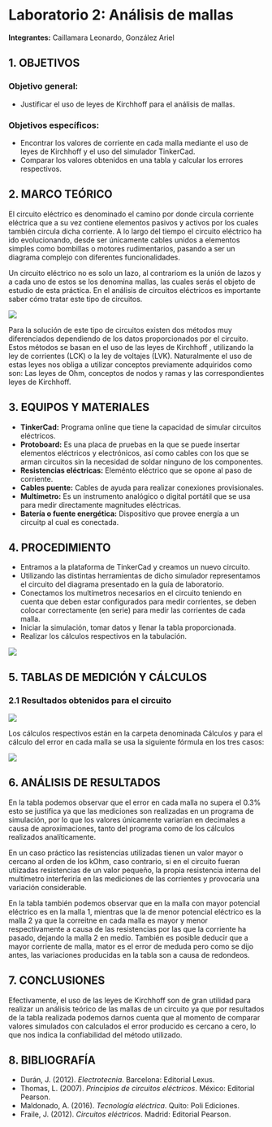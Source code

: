 # Laboratorio 2: Análisis de mallas
**Integrantes:** Caillamara Leonardo, González Ariel
## 1. OBJETIVOS

### Objetivo general:
* Justificar el uso de leyes de Kirchhoff para el análisis de mallas.

### Objetivos específicos:
* Encontrar los valores de corriente en cada malla mediante el uso de leyes de Kirchhoff y el uso del simulador TinkerCad.
* Comparar los valores obtenidos en una tabla y calcular los errores respectivos.

## 2. MARCO TEÓRICO

El circuito eléctrico es denominado el camino por donde circula corriente eléctrica que a su vez contiene elementos pasivos y activos por los cuales también circula dicha corriente. A lo largo del tiempo el circuito eléctrico ha ido evolucionando, desde ser únicamente cables unidos a elementos simples como bombillas o motores rudimentarios, pasando a ser un diagrama complejo con diferentes funcionalidades.

Un circuito eléctrico no es solo un lazo, al contrariom es la unión de lazos y a cada uno de estos se los denomina mallas, las cuales serás el objeto de estudio de esta práctica. En el análisis de circuitos eléctricos es importante saber cómo tratar este tipo de circuitos.

![](https://github.com/KevinCaillamara/Laboratorio_2/blob/main/Im%C3%A1genes/diagrama_circuito.png)

Para la solución de este tipo de circuitos existen dos métodos muy diferenciados  dependiendo de los datos proporcionados por el circuito. Estos métodos se basan en el uso de las leyes de Kirchhoff , utilizando la ley de corrientes (LCK) o la ley de voltajes (LVK). Naturalmente el uso de estas leyes nos obliga a utilizar conceptos previamente adquiridos como son: Las leyes de Ohm, conceptos de nodos y ramas y las correspondientes leyes de Kirchhoff.

## 3. EQUIPOS Y MATERIALES

* **TinkerCad:** Programa online que tiene la capacidad de simular circuitos eléctricos.
* **Protoboard:** Es una placa de pruebas en la que se puede insertar elementos eléctricos y electrónicos, así como cables con los que se arman circuitos sin la necesidad de soldar ninguno de los componentes.
* **Resistencias eléctricas:** Eleménto eléctrico que se opone al paso de corriente.
* **Cables puente:** Cables de ayuda para realizar conexiones provisionales.
* **Multímetro:** Es un instrumento analógico o digital portátil que se usa para medir directamente magnitudes eléctricas.
* **Batería o fuente energética:** Dispositivo que provee energía a un circuitp al cual es conectada.

## 4. PROCEDIMIENTO
* Entramos a la plataforma de TinkerCad y creamos un nuevo circuito.
* Utilizando las distintas herramientas de dicho simulador representamos el circuito del diagrama presentado en la guía de laboratorio.
* Conectamos los multímetros necesarios en el circuito teniendo en cuenta que deben estar configurados para medir corrientes, se deben colocar correctamente (en serie) para medir las corrientes de cada malla.
* Iniciar la simulación, tomar datos y llenar la tabla proporcionada.
* Realizar los cálculos respectivos en la tabulación.

![](https://github.com/KevinCaillamara/Laboratorio_2/blob/main/Im%C3%A1genes/simulacion_tinkercad.png)

## 5. TABLAS DE MEDICIÓN Y CÁLCULOS
### 2.1 Resultados obtenidos para el circuito

![](https://github.com/KevinCaillamara/Laboratorio_2/blob/main/Im%C3%A1genes/tabla_valores_y_error.png)

Los cálculos respectivos están en la carpeta denominada Cálculos y para el cálculo del error en cada malla se usa la siguiente fórmula en los tres casos:

![](https://github.com/KevinCaillamara/Laboratorio_2/blob/main/Im%C3%A1genes/formula_error.png)

## 6. ANÁLISIS DE RESULTADOS

En la tabla podemos observar que el error en cada malla no supera el 0.3% esto se justifica ya que las mediciones son realizadas en un programa de simulación, por lo que los valores únicamente variarían en decimales a causa de aproximaciones, tanto del programa como de los cálculos realizados analíticamente.

En un caso práctico las resistencias utilizadas tienen un valor mayor o cercano al orden de los kOhm, caso contrario, si en el circuito fueran utiizadas resistencias de un valor pequeño, la propia resistencia interna del multímetro interferiría en las mediciones de las corrientes y provocaría una variación considerable.

En la tabla también podemos observar que en la malla con mayor potencial eléctrico es en la malla 1, mientras que la de menor potencial eléctrico es la malla 2 ya que la correitne en cada malla es mayor y menor respectivamente a causa de las resistencias por las que la corriente ha pasado, dejando la malla 2 en medio. También es posible deducir que a mayor corriente de malla, mator es el error de meduda pero como se dijo antes, las variaciones producidas en la tabla son a causa de redondeos.

## 7. CONCLUSIONES

Efectivamente, el uso de las leyes de Kirchhoff son de gran utilidad para realizar un análisis teórico de las mallas de un circuito ya que por resultados de la tabla realizada podemos darnos cuenta que al momento de comparar valores simulados con calculados el error producido es cercano a cero, lo que nos indica la confiabilidad del método utilizado.

## 8. BIBLIOGRAFÍA

* Durán, J. (2012). *Electrotecnia*. Barcelona: Editorial Lexus.
* Thomas, L. (2007). *Principios de circuitos eléctricos*. México: Editorial Pearson.
* Maldonado, A. (2016). *Tecnología eléctrica*. Quito: Poli Ediciones.
* Fraile, J. (2012). *Circuitos eléctricos*. Madrid: Editorial Pearson.
